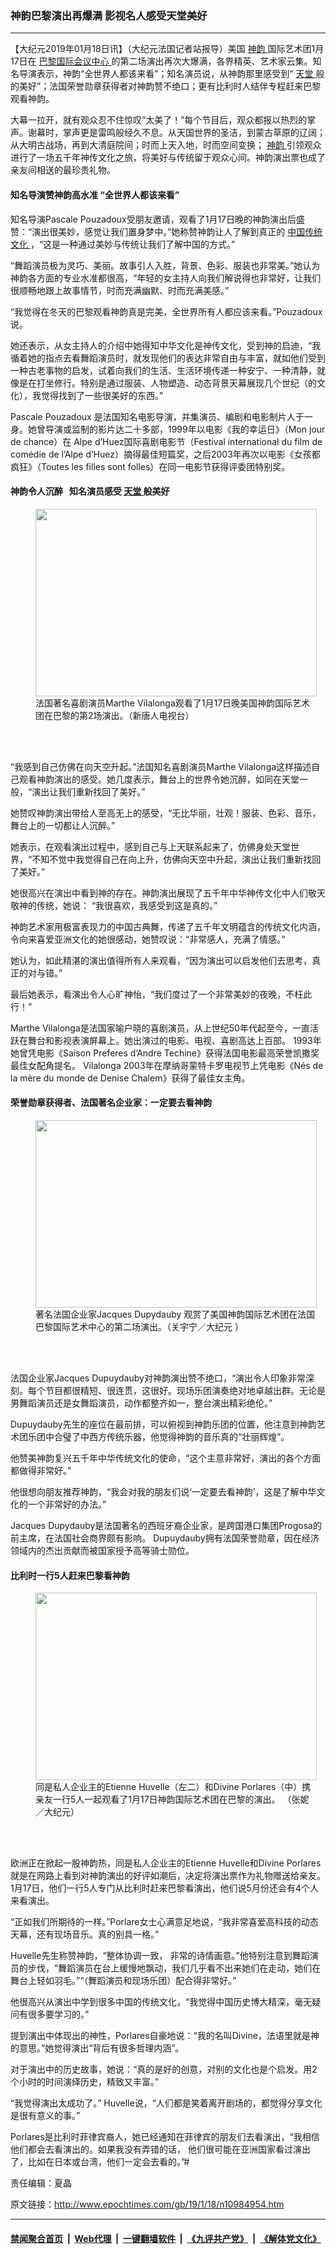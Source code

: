 ### 神韵巴黎演出再爆满 影视名人感受天堂美好
------------------------

<p>
 【大纪元2019年01月18日讯】（大纪元法国记者站报导）美国
 <a href="http://www.epochtimes.com/gb/tag/%E7%A5%9E%E9%9F%B5.html">
  神韵
 </a>
 国际艺术团1月17日在
 <a href="http://www.epochtimes.com/gb/tag/%E5%B7%B4%E9%BB%8E%E5%9B%BD%E9%99%85%E4%BC%9A%E8%AE%AE%E4%B8%AD%E5%BF%83.html">
  巴黎国际会议中心
 </a>
 的第二场演出再次大爆满，各界精英、艺术家云集。知名导演表示，神韵“全世界人都该来看”；知名演员说，从神韵那里感受到“
 <a href="http://www.epochtimes.com/gb/tag/%E5%A4%A9%E5%A0%82.html">
  天堂
 </a>
 般的美好”；法国荣誉勋章获得者对神韵赞不绝口；更有比利时人结伴专程赶来巴黎观看神韵。
</p>
<p>
 大幕一拉开，就有观众忍不住惊叹“太美了！”每个节目后，观众都报以热烈的掌声。谢幕时，掌声更是雷鸣般经久不息。从天国世界的圣洁，到蒙古草原的辽阔；从大明古战场，再到大清庭院间；时而上天入地，时而空间变换；
 <a href="http://www.epochtimes.com/gb/tag/%E7%A5%9E%E9%9F%B5.html">
  神韵
 </a>
 引领观众进行了一场五千年神传文化之旅，将美好与传统留于观众心间。神韵演出票也成了亲友间相送的最珍贵礼物。
</p>
<h4>
 知名导演赞神韵高水准 “全世界人都该来看”
</h4>
<p>
 知名导演Pascale Pouzadoux受朋友邀请，观看了1月17日晚的神韵演出后盛赞：“演出很美妙，感觉让我们置身梦中。”她称赞神韵让人了解到真正的
 <a href="http://www.epochtimes.com/gb/tag/%E4%B8%AD%E5%9B%BD%E4%BC%A0%E7%BB%9F%E6%96%87%E5%8C%96.html">
  中国传统文化
 </a>
 ，“这是一种通过美妙与传统让我们了解中国的方式。”
</p>
<p>
 “舞蹈演员极为灵巧、美丽。故事引人入胜，背景、色彩、服装也非常美。”她认为神韵各方面的专业水准都很高，“年轻的女主持人向我们解说得也非常好，让我们很顺畅地跟上故事情节，时而充满幽默、时而充满美感。”
</p>
<p>
 “我觉得在冬天的巴黎观看神韵真是完美，全世界所有人都应该来看。”Pouzadoux说。
</p>
<p>
 她还表示，从女主持人的介绍中她得知中华文化是神传文化，受到神的启迪，“我循着她的指点去看舞蹈演员时，就发现他们的表达非常自由与丰富，就如他们受到一种古老事物的启发，试着向我们的生活、生活环境传递一种安宁、一种清静，就像是在打坐修行。特别是通过服装、人物塑造、动态背景天幕展现几个世纪（的文化），我觉得找到了一些很美好的东西。”
</p>
<p>
 Pascale Pouzadoux 是法国知名电影导演，并集演员、编剧和电影制片人于一身。她曾导演或监制的影片达二十多部，1999年以电影《我的幸运日》（Mon jour de chance）在 Alpe d’Huez国际喜剧电影节（Festival international du film de comédie de l’Alpe d’Huez）摘得最佳短篇奖，之后2003年再次以电影《女孩都疯狂》（Toutes les filles sont folles）在同一电影节获得评委团特别奖。
</p>
<h4>
 神韵令人沉醉   知名演员感受
 <a href="http://www.epochtimes.com/gb/tag/%E5%A4%A9%E5%A0%82.html">
  天堂
 </a>
 般美好
</h4>
<figure class="wp-caption aligncenter" id="attachment_10985006" style="width: 450px">
 <a href="http://i.epochtimes.com/assets/uploads/2019/01/1901171941221567.jpg">
  <img alt="" class="wp-image-10985006 size-medium" height="300" src="http://i.epochtimes.com/assets/uploads/2019/01/1901171941221567-450x300.jpg" width="450"/>
 </a>
 <br/><figcaption class="wp-caption-text">
  法国著名喜剧演员Marthe Vilalonga观看了1月17日晚美国神韵国际艺术团在巴黎的第2场演出。（新唐人电视台）
 </figcaption><br/>
</figure><br/>
<p>
 “我感到自己仿佛在向天空升起。”法国知名喜剧演员Marthe Vilalonga这样描述自己观看神韵演出的感受。她几度表示，舞台上的世界令她沉醉，如同在天堂一般，“演出让我们重新找回了美好。”
</p>
<p>
 她赞叹神韵演出带给人至高无上的感受，“无比华丽，壮观！服装、色彩、音乐，舞台上的一切都让人沉醉。”
</p>
<p>
 她表示，在观看演出过程中，感到自己与上天联系起来了，仿佛身处天堂世界，“不知不觉中我觉得自己在向上升，仿佛向天空中升起，演出让我们重新找回了美好。”
</p>
<p>
 她很高兴在演出中看到神的存在。神韵演出展现了五千年中华神传文化中人们敬天敬神的传统，她说： “我很喜欢，我感受到这是真的。”
</p>
<p>
 神韵艺术家用极富表现力的中国古典舞，传递了五千年文明蕴含的传统文化内涵，令向来喜爱亚洲文化的她很感动，她赞叹说：“非常感人，充满了情感。”
</p>
<p>
 她认为，如此精湛的演出值得所有人来观看，“因为演出可以启发他们去思考，真正的对与错。”
</p>
<p>
 最后她表示，看演出令人心旷神怡，“我们度过了一个非常美妙的夜晚，不枉此行！”
</p>
<p>
 Marthe Vilalonga是法国家喻户晓的喜剧演员，从上世纪50年代起至今，一直活跃在舞台和影视表演屏幕上。她出演过的电影、电视、喜剧高达上百部。 1993年她曾凭电影《Saison Preferes d’Andre Techine》获得法国电影最高荣誉凯撒奖最佳女配角提名。 Vilalonga 2003年在摩纳哥蒙特卡罗电视节上凭电影《Nés de la mère du monde de Denise Chalem》获得了最佳女主角。
</p>
<h4>
 荣誉勋章获得者、法国著名企业家：一定要去看神韵
</h4>
<figure class="wp-caption aligncenter" id="attachment_10985009" style="width: 450px">
 <a href="http://i.epochtimes.com/assets/uploads/2019/01/1901171837381567.jpg">
  <img alt="" class="wp-image-10985009 size-medium" height="300" src="http://i.epochtimes.com/assets/uploads/2019/01/1901171837381567-450x300.jpg" width="450"/>
 </a>
 <br/><figcaption class="wp-caption-text">
  著名法国企业家Jacques Dupydauby 观赏了美国神韵国际艺术团在法国巴黎国际艺术中心的第二场演出。（关宇宁／大纪元 ）
 </figcaption><br/>
</figure><br/>
<p>
 法国企业家Jacques Dupuydauby对神韵演出赞不绝口，“演出令人印象非常深刻。每个节目都很精短、很连贯，这很好。现场乐团演奏绝对地卓越出群。无论是男舞蹈演员还是女舞蹈演员，动作都整齐如一，整台演出精彩绝伦。”
</p>
<p>
 Dupuydauby先生的座位在最前排，可以俯视到神韵乐团的位置，他注意到神韵艺术团乐团中合璧了中西方传统乐器，他觉得神韵的音乐真的“壮丽辉煌”。
</p>
<p>
 他赞美神韵复兴五千年中华传统文化的使命，“这个主意非常好，演出的各个方面都做得非常好。”
</p>
<p>
 他很想向朋友推荐神韵，“我会对我的朋友们说‘一定要去看神韵’，这是了解中华文化的一个非常好的办法。”
</p>
<p>
 Jacques Dupydauby是法国著名的西班牙裔企业家，是跨国港口集团Progosa的前主席，在法国社会商界颇有影响。 Dupuydauby拥有法国荣誉勋章，因在经济领域内的杰出贡献而被国家授予高等骑士勋位。
</p>
<h4>
 比利时一行5人赶来巴黎看神韵
</h4>
<figure class="wp-caption aligncenter" id="attachment_10985014" style="width: 450px">
 <a href="http://i.epochtimes.com/assets/uploads/2019/01/1901171827411567.jpg">
  <img alt="" class="wp-image-10985014 size-medium" height="300" src="http://i.epochtimes.com/assets/uploads/2019/01/1901171827411567-450x300.jpg" width="450"/>
 </a>
 <br/><figcaption class="wp-caption-text">
  同是私人企业主的Etienne Huvelle（左二）和Divine Porlares（中）携亲友一行5人一起观看了1月17日神韵国际艺术团在巴黎的演出。 （张妮／大纪元）
 </figcaption><br/>
</figure><br/>
<p>
 欧洲正在掀起一股神韵热，同是私人企业主的Etienne Huvelle和Divine Porlares就是在网路上看到对神韵演出的好评如潮后，决定将演出票作为礼物赠送给亲友。 1月17日，他们一行5人专门从比利时赶来巴黎看演出，他们说5月份还会有4个人来看演出。
</p>
<p>
 “正如我们所期待的一样。”Porlare女士心满意足地说，“我非常喜爱高科技的动态天幕，还有现场音乐。真的别具一格。”
</p>
<p>
 Huvelle先生称赞神韵，“整体协调一致， 非常的诗情画意。”他特别注意到舞蹈演员的步伐，“舞蹈演员在台上缓慢地飘动，我们几乎看不出来她们在走动，她们在舞台上轻如羽毛。”“（舞蹈演员和现场乐团）配合得非常好。”
</p>
<p>
 他很高兴从演出中学到很多中国的传统文化，“我觉得中国历史博大精深，毫无疑问有很多要学习的。”
</p>
<p>
 提到演出中体现出的神性，Porlares自豪地说：“我的名叫Divine，法语里就是神的意思。”她觉得演出“背后有很多哲理内涵”。
</p>
<p>
 对于演出中的历史故事，她说：“真的是好的创意，对别的文化也是个启发。用2个小时的时间演绎历史，精致又丰富。”
</p>
<p>
 “我觉得演出太成功了。” Huvelle说，“人们都是笑着离开剧场的，都觉得分享文化是很有意义的事。”
</p>
<p>
 Porlares是比利时菲律宾裔人，她已经通知在菲律宾的朋友们去看演出，“我相信他们都会去看演出的。如果我没有弄错的话， 他们很可能在亚洲国家看过演出了，比如在日本或台湾，他们一定会去看的。”#
</p>
<p>
 责任编辑：夏晶
</p>

原文链接：http://www.epochtimes.com/gb/19/1/18/n10984954.htm


------------------------
#### [禁闻聚合首页](https://github.com/gfw-breaker/banned-news/blob/master/README.md) &nbsp;|&nbsp; [Web代理](https://github.com/gfw-breaker/open-proxy/blob/master/README.md) &nbsp;|&nbsp; [一键翻墙软件](https://github.com/gfw-breaker/nogfw/blob/master/README.md) &nbsp;|&nbsp; [《九评共产党》](https://github.com/gfw-breaker/9ping.md/blob/master/README.md#九评之一评共产党是什么) &nbsp;|&nbsp; [《解体党文化》](https://github.com/gfw-breaker/jtdwh.md/blob/master/README.md#绪论)